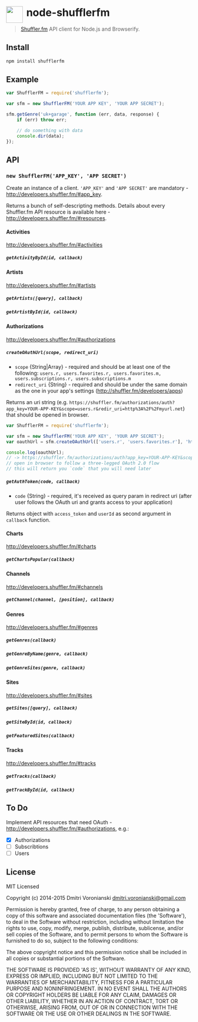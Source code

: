 # <img src="https://d1v2xm8p2pd3wl.cloudfront.net/assets/static/images/shuffler_logo_200.png" width="45" align="left">&nbsp;node-shufflerfm

> [Shuffler.fm](https://shuffler.fm) API client for Node.js and Browserify.

## Install

```javascript
npm install shufflerfm
```

## Example

```javascript
var ShufflerFM = require('shufflerfm');

var sfm = new ShufflerFM('YOUR APP KEY', 'YOUR APP SECRET');

sfm.getGenre('uk+garage', function (err, data, response) {
    if (err) throw err;

    // do something with data
    console.dir(data);
});
```

## API

### `new ShufflerFM('APP_KEY', 'APP SECRET')`

Create an instance of a client. `'APP_KEY'` and `'APP SECRET'` are mandatory - http://developers.shuffler.fm/#app_key.

Returns a bunch of self-descripting methods. Details about every Shuffler.fm API resource is available here - http://developers.shuffler.fm/#resources.

#### Activities

http://developers.shuffler.fm/#activities

##### `getActivityById(id, callback)`

#### Artists

http://developers.shuffler.fm/#artists

##### `getArtists([query], callback)`
##### `getArtistById(id, callback)`

#### Authorizations

http://developers.shuffler.fm/#authorizations

##### `createOAuthUrl(scope, redirect_uri)`

- `scope` {String|Array} - required and should be at least one of the following: `users.r, users.favorites.r, users.favorites.m, users.subscriptions.r, users.subscriptions.m`
- `redirect_uri` {String} - required and should be under the same domain as the one in your app's settings (http://shuffler.fm/developers/apps)

Returns an uri string  (e.g. `https://shuffler.fm/authorizations/auth?app_key=YOUR-APP-KEY&scope=users.r&redir_uri=http%3A%2F%2Fmyurl.net`) that should be opened in browser.

```javascript
var ShufflerFM = require('shufflerfm');

var sfm = new ShufflerFM('YOUR APP KEY', 'YOUR APP SECRET');
var oauthUrl = sfm.createOAuthUrl(['users.r', 'users.favorites.r'], 'http://myurl.net');

console.log(oauthUrl);
// -> https://shuffler.fm/authorizations/auth?app_key=YOUR-APP-KEY&scope=users.r,users.favorites.r&redir_uri=http%3A%2F%2Fmyurl.net`
// open in browser to follow a three-legged OAuth 2.0 flow
// this will return you `code` that you will need later
```

##### `getAuthToken(code, callback)`

- `code` {String} - required, it's received as query param in redirect uri (after user follows the OAuth uri and grants access to your application)

Returns object with `access_token` and `userId` as second argument in `callback` function.

#### Charts

http://developers.shuffler.fm/#charts

##### `getChartsPopular(callback)`

#### Channels

http://developers.shuffler.fm/#channels

##### `getChannel(channel, [position], callback)`

#### Genres

http://developers.shuffler.fm/#genres

##### `getGenres(callback)`
##### `getGenreByName(genre, callback)`
##### `getGenreSites(genre, callback)`

#### Sites

http://developers.shuffler.fm/#sites

##### `getSites([query], callback)`
##### `getSiteById(id, callback)`
##### `getFeaturedSites(callback)`

#### Tracks

http://developers.shuffler.fm/#tracks

##### `getTracks(callback)`
##### `getTrackById(id, callback)`

## To Do

Implement API resources that need OAuth - http://developers.shuffler.fm/#authorizations, e.g.:

- [x] Authorizations
- [ ] Subscribtions
- [ ] Users

## License

MIT Licensed

Copyright (c) 2014-2015 Dmitri Voronianski [dmitri.voronianski@gmail.com](mailto:dmitri.voronianski@gmail.com)

Permission is hereby granted, free of charge, to any person obtaining a copy of this software and associated documentation files (the 'Software'), to deal in the Software without restriction, including without limitation the rights to use, copy, modify, merge, publish, distribute, sublicense, and/or sell copies of the Software, and to permit persons to whom the Software is furnished to do so, subject to the following conditions:

The above copyright notice and this permission notice shall be included in all copies or substantial portions of the Software.

THE SOFTWARE IS PROVIDED 'AS IS', WITHOUT WARRANTY OF ANY KIND, EXPRESS OR IMPLIED, INCLUDING BUT NOT LIMITED TO THE WARRANTIES OF MERCHANTABILITY, FITNESS FOR A PARTICULAR PURPOSE AND NONINFRINGEMENT. IN NO EVENT SHALL THE AUTHORS OR COPYRIGHT HOLDERS BE LIABLE FOR ANY CLAIM, DAMAGES OR OTHER LIABILITY, WHETHER IN AN ACTION OF CONTRACT, TORT OR OTHERWISE, ARISING FROM, OUT OF OR IN CONNECTION WITH THE SOFTWARE OR THE USE OR OTHER DEALINGS IN THE SOFTWARE.
